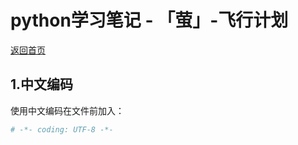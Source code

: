 # python学习笔记 - 「萤」-飞行计划

[返回首页](http://firefly.inumy.cn/launch/index)

## 1.中文编码

使用中文编码在文件前加入：

```python
# -*- coding: UTF-8 -*-
```
